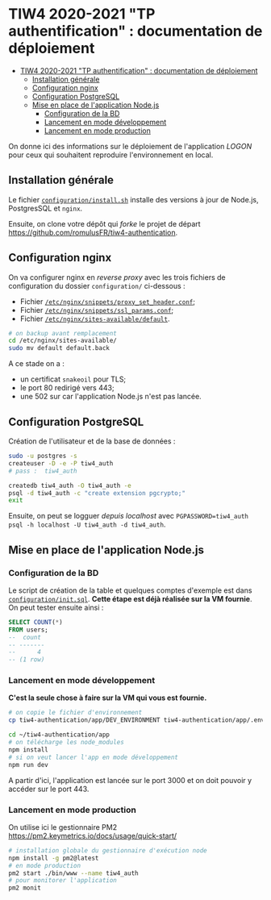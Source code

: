 TIW4 2020-2021 "TP authentification" : documentation de déploiement
===================================================================

<!-- markdownlint-disable MD004-->
- [TIW4 2020-2021 "TP authentification" : documentation de déploiement](#tiw4-2020-2021-tp-authentification--documentation-de-déploiement)
  - [Installation générale](#installation-générale)
  - [Configuration nginx](#configuration-nginx)
  - [Configuration PostgreSQL](#configuration-postgresql)
  - [Mise en place de l'application Node.js](#mise-en-place-de-lapplication-nodejs)
    - [Configuration de la BD](#configuration-de-la-bd)
    - [Lancement en mode développement](#lancement-en-mode-développement)
    - [Lancement en mode production](#lancement-en-mode-production)
<!-- markdownlint-enable MD004-->

On donne ici des informations sur le déploiement de l'application _LOGON_ pour ceux qui souhaitent reproduire l'environnement en local.

Installation générale
---------------------

Le fichier [`configuration/install.sh`](configuration/install.sh) installe des versions à jour de Node.js, PostgresSQL et `nginx`.

Ensuite, on clone votre dépôt qui _forke_ le projet de départ <https://github.com/romulusFR/tiw4-authentication>.

Configuration nginx
-------------------

On va configurer nginx en _reverse proxy_ avec les trois fichiers de configuration du dossier `configuration/` ci-dessous :

- Fichier [`/etc/nginx/snippets/proxy_set_header.conf`](configuration/proxy_set_header.conf);
- Fichier [`/etc/nginx/snippets/ssl_params.conf`](configuration/ssl_params.conf);
- Fichier [`/etc/nginx/sites-available/default`](configuration/default).

```bash
# on backup avant remplacement
cd /etc/nginx/sites-available/
sudo mv default default.back
```

A ce stade on a :

- un certificat `snakeoil` pour TLS;
- le port 80 redirigé vers 443;
- une 502 sur car l'application Node.js n'est pas lancée.

Configuration PostgreSQL
------------------------

Création de l'utilisateur et de la base de données :

```bash
sudo -u postgres -s
createuser -D -e -P tiw4_auth
# pass :  tiw4_auth

createdb tiw4_auth -O tiw4_auth -e
psql -d tiw4_auth -c "create extension pgcrypto;"
exit
```

Ensuite, on peut se logguer _depuis localhost_ avec `PGPASSWORD=tiw4_auth psql -h localhost -U tiw4_auth -d tiw4_auth`.

Mise en place de l'application Node.js
--------------------------------------

### Configuration de la BD

Le script de création de la table et quelques comptes d'exemple est dans [`configuration/init.sql`](configuration/init.sql).
**Cette étape est déjà réalisée sur la VM fournie**.
On peut tester ensuite ainsi :

```sql
SELECT COUNT(*)
FROM users;
--  count
-- -------
--      4
-- (1 row)
```

### Lancement en mode développement

**C'est la seule chose à faire sur la VM qui vous est fournie.**

```bash
# on copie le fichier d'environnement
cp tiw4-authentication/app/DEV_ENVIRONMENT tiw4-authentication/app/.env

cd ~/tiw4-authentication/app
# on télécharge les node_modules
npm install
# si on veut lancer l'app en mode développement
npm run dev
```

A partir d'ici, l'application est lancée sur le port 3000 et on doit pouvoir y accéder sur le port 443.

### Lancement en mode production

On utilise ici le gestionnaire PM2 <https://pm2.keymetrics.io/docs/usage/quick-start/>

```bash
# installation globale du gestionnaire d'exécution node
npm install -g pm2@latest
# en mode production
pm2 start ./bin/www --name tiw4_auth
# pour monitorer l'application
pm2 monit
```
